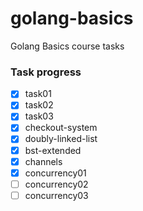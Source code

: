 # golang-basics
Golang Basics course tasks

### Task progress

- [X] task01
- [X] task02
- [X] task03
- [X] checkout-system
- [X] doubly-linked-list
- [X] bst-extended
- [X] channels
- [X] concurrency01
- [ ] concurrency02
- [ ] concurrency03
